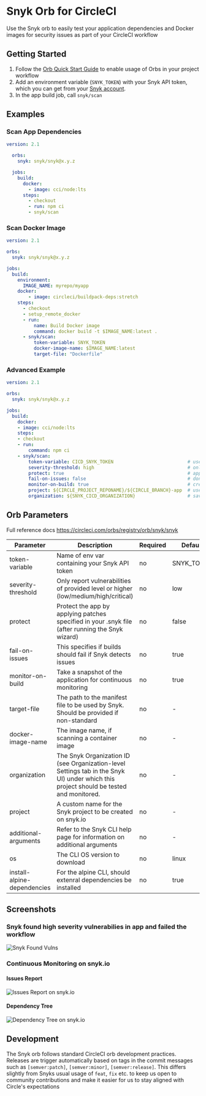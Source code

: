 # Snyk Orb for CircleCI

Use the Snyk orb to easily test your application dependencies and Docker images
for security issues as part of your CircleCI workflow

## Getting Started

1. Follow the [Orb Quick Start Guide](https://circleci.com/orbs/registry/orb/snyk/snyk#quick-start)
   to enable usage of Orbs in your project workflow
2. Add an environment variable (`SNYK_TOKEN`) with your Snyk API token, which
   you can get from your [Snyk account](https://app.snyk.io/account).
3. In the app build job, call `snyk/scan`

## Examples

### Scan App Dependencies

```yaml
version: 2.1

  orbs:
    snyk: snyk/snyk@x.y.z

  jobs:
    build:
      docker:
        - image: cci/node:lts
      steps:
        - checkout
        - run: npm ci
        - snyk/scan
```

### Scan Docker Image

```yaml
version: 2.1

orbs:
  snyk: snyk/snyk@x.y.z

jobs:
  build:
    environment:
      IMAGE_NAME: myrepo/myapp
    docker:
        - image: circleci/buildpack-deps:stretch
    steps:
      - checkout
      - setup_remote_docker
      - run:
          name: Build Docker image
          command: docker build -t $IMAGE_NAME:latest .
      - snyk/scan:
          token-variable: SNYK_TOKEN
          docker-image-name: $IMAGE_NAME:latest
          target-file: "Dockerfile"
```

### Advanced Example

```yaml
version: 2.1

orbs:
  snyk: snyk/snyk@x.y.z

jobs:
  build:
    docker:
    - image: cci/node:lts
    steps:
    - checkout
    - run:
        command: npm ci
    - snyk/scan:
        token-variable: CICD_SNYK_TOKEN                           # used to define the name of your Snyk token env var (default: SNYK_TOKEN)
        severity-threshold: high                                  # only fail if detected high severity vulnerabilities
        protect: true                                             # apply patches specified in a .snyk policy file (generated by running the [snyk wizard](https://snyk.io/docs/cli-wizard/))
        fail-on-issues: false                                     # don't fail even if issues detected (not recommended!)
        monitor-on-build: true                                    # create a snapshot of apps dependencies on snyk.io, for continous monitoring (recommended!)
        project: ${CIRCLE_PROJECT_REPONAME}/${CIRCLE_BRANCH}-app  # use this to save the snapshot under specific names
        organization: ${SNYK_CICD_ORGANIZATION}                   # save reports under a specific Snyk organization
```

## Orb Parameters

Full reference docs https://circleci.com/orbs/registry/orb/snyk/snyk

| Parameter | Description | Required | Default | Type |
| ----------| ----------- | -------- | ------- | ---- |
| token-variable | Name of env var containing your Snyk API token | no | SNYK_TOKEN | env_var_name |
| severity-threshold | Only report vulnerabilities of provided level or higher (low/medium/high/critical) | no | low | low \| med \| high \| critical |
| protect | Protect the app by applying patches specified in your .snyk file (after running the Snyk wizard) | no | false | boolean |
| fail-on-issues | This specifies if builds should fail if Snyk detects issues | no | true | boolean |
| monitor-on-build | Take a snapshot of the application for continuous monitoring | no | true | boolean |
| target-file | The path to the manifest file to be used by Snyk. Should be provided if non-standard | no | - | string |
| docker-image-name | The image name, if scanning a container image | no | - | string |
| organization | The Snyk Organization ID (see Organization-level Settings tab in the Snyk UI) under which this project should be tested and monitored. | no | - | string |
| project | A custom name for the Snyk project to be created on snyk.io | no | - | string |
| additional-arguments | Refer to the Snyk CLI help page for information on additional arguments | no | - | string |
| os | The CLI OS version to download | no | linux | linux \| macos \| alpine |
| install-alpine-dependencies | For the alpine CLI, should extenral dependencies be installed | no | true | boolean |

## Screenshots

### Snyk found high severity vulnerabilies in app and failed the workflow

![Snyk Found Vulns](pictures/snyk_found_vulns.png)

### Continuous Monitoring on snyk.io

#### Issues Report

![Issues Report on snyk.io](pictures/snykio_report.png)

#### Dependency Tree

![Dependency Tree on snyk.io](pictures/snykio_deptree.png)

## Development

The Snyk orb follows standard CircleCI orb development practices. Releases
are trigger automatically based on tags in the commit messages such as
`[semver:patch]`, `[semver:minor]`, `[semver:release]`. This differs slightly
from Snyks usual usage of `feat`, `fix` etc. to keep us open to community
contributions and make it easier for us to stay aligned with Circle's
expectations
